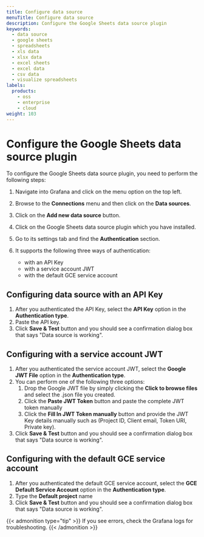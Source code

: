 ```yaml
---
title: Configure data source
menuTitle: Configure data source
description: Configure the Google Sheets data source plugin
keywords:
  - data source
  - google sheets
  - spreadsheets
  - xls data
  - xlsx data
  - excel sheets
  - excel data
  - csv data
  - visualize spreadsheets
labels:
  products:
    - oss
    - enterprise
    - cloud
weight: 103
---
```


# Configure the Google Sheets data source plugin

To configure the Google Sheets data source plugin, you need to perform the following steps:

1. Navigate into Grafana and click on the menu option on the top left.
1. Browse to the **Connections** menu and then click on the **Data sources**.
1. Click on the **Add new data source** button.
1. Click on the Google Sheets data source plugin which you have installed.
1. Go to its settings tab and find the **Authentication** section.
1. It supports the following three ways of authentication:

   - with an API Key
   - with a service account JWT
   - with the default GCE service account
  
## Configuring data source with an API Key

1. After you authenticated the API Key, select the **API Key** option in the **Authentication type**.
1. Paste the API key.
1. Click **Save & Test** button and you should see a confirmation dialog box that says "Data source is working".

## Configuring with a service account JWT

1. After you authenticated the service account JWT, select the **Google JWT File** option in the **Authentication type**.
1. You can perform one of the following three options:
   1. Drop the Google JWT file by simply clicking the **Click to browse files** and select the .json file you created.
   1. Click the **Paste JWT Token** button and paste the complete JWT token manually
   1. Click the **Fill In JWT Token manually** button and provide the JWT Key details manually such as (Project ID, Client email, Token URI, Private key).
1. Click **Save & Test** button and you should see a confirmation dialog box that says "Data source is working".

## Configuring with the default GCE service account

1. After you authenticated the default GCE service account, select the **GCE Default Service Account** option in the **Authentication type**.
1. Type the **Default project** name
1. Click **Save & Test** button and you should see a confirmation dialog box that says "Data source is working".

{{< admonition type="tip" >}}
If you see errors, check the Grafana logs for troubleshooting.
{{< /admonition >}}

